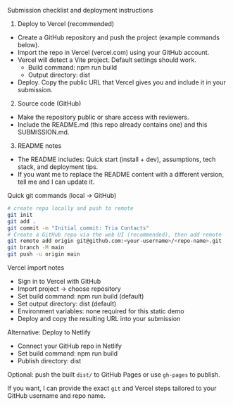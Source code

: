 Submission checklist and deployment instructions

1) Deploy to Vercel (recommended)

- Create a GitHub repository and push the project (example commands below).
- Import the repo in Vercel (vercel.com) using your GitHub account.
- Vercel will detect a Vite project. Default settings should work.
  - Build command: npm run build
  - Output directory: dist
- Deploy. Copy the public URL that Vercel gives you and include it in your submission.

2) Source code (GitHub)

- Make the repository public or share access with reviewers.
- Include the README.md (this repo already contains one) and this SUBMISSION.md.

3) README notes

- The README includes: Quick start (install + dev), assumptions, tech stack, and deployment tips.
- If you want me to replace the README content with a different version, tell me and I can update it.

Quick git commands (local -> GitHub)

```bash
# create repo locally and push to remote
git init
git add .
git commit -m "Initial commit: Tria Contacts"
# Create a GitHub repo via the web UI (recommended), then add remote
git remote add origin git@github.com:<your-username>/<repo-name>.git
git branch -M main
git push -u origin main
```

Vercel import notes

- Sign in to Vercel with GitHub
- Import project -> choose repository
- Set build command: npm run build (default)
- Set output directory: dist (default)
- Environment variables: none required for this static demo
- Deploy and copy the resulting URL into your submission

Alternative: Deploy to Netlify

- Connect your GitHub repo in Netlify
- Set build command: npm run build
- Publish directory: dist

Optional: push the built `dist/` to GitHub Pages or use `gh-pages` to publish.

If you want, I can provide the exact `git` and Vercel steps tailored to your GitHub username and repo name.
